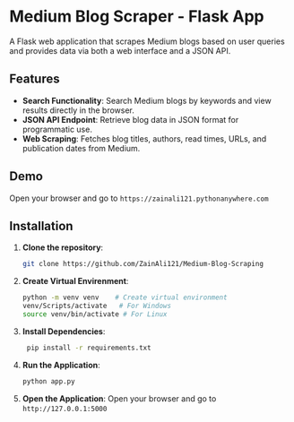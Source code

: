 # Medium Blog Scraper - Flask App

A Flask web application that scrapes Medium blogs based on user queries and provides data via both a web interface and a JSON API.

## Features

- **Search Functionality**: Search Medium blogs by keywords and view results directly in the browser.
- **JSON API Endpoint**: Retrieve blog data in JSON format for programmatic use.
- **Web Scraping**: Fetches blog titles, authors, read times, URLs, and publication dates from Medium.


## Demo
Open your browser and go to `https://zainali121.pythonanywhere.com`

## Installation

1. **Clone the repository**:
   ```bash
   git clone https://github.com/ZainAli121/Medium-Blog-Scraping

2. **Create Virtual Envirenment**:
   ```bash
   python -m venv venv    # Create virtual environment
   venv/Scripts/activate   # For Windows
   source venv/bin/activate # For Linux


3. **Install Dependencies**:
   ```bash
    pip install -r requirements.txt

4. **Run the Application**:
   ```bash
   python app.py

5. **Open the Application**:
    Open your browser and go to `http://127.0.0.1:5000`
    
